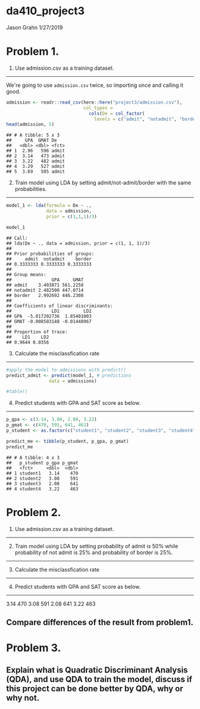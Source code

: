 da410\_project3
================
Jason Grahn
1/27/2019

Problem 1.
==========

1. Use admission.csv as a training dataset.
-------------------------------------------

We're going to use `admission.csv` twice, so importing once and calling it good.

``` r
admission <- readr::read_csv(here::here("project3/admission.csv"), 
                             col_types = 
                               cols(De = col_factor(
                                 levels = c("admit", "notadmit", "border"))))
head(admission, 5)
```

    ## # A tibble: 5 x 3
    ##     GPA  GMAT De   
    ##   <dbl> <dbl> <fct>
    ## 1  2.96   596 admit
    ## 2  3.14   473 admit
    ## 3  3.22   482 admit
    ## 4  3.29   527 admit
    ## 5  3.69   505 admit

2. Train model using LDA by setting admit/not-admit/border with the same probabilities.
---------------------------------------------------------------------------------------

``` r
model_1 <- lda(formula = De ~ ., 
               data = admission, 
               prior = c(1,1,1)/3)

model_1
```

    ## Call:
    ## lda(De ~ ., data = admission, prior = c(1, 1, 1)/3)
    ## 
    ## Prior probabilities of groups:
    ##     admit  notadmit    border 
    ## 0.3333333 0.3333333 0.3333333 
    ## 
    ## Group means:
    ##               GPA     GMAT
    ## admit    3.403871 561.2258
    ## notadmit 2.482500 447.0714
    ## border   2.992692 446.2308
    ## 
    ## Coefficients of linear discriminants:
    ##               LD1         LD2
    ## GPA  -5.017202736  1.85401003
    ## GMAT -0.008503148 -0.01448967
    ## 
    ## Proportion of trace:
    ##    LD1    LD2 
    ## 0.9644 0.0356

3. Calculate the misclassfication rate
--------------------------------------

``` r
#apply the model to admissions with predict()
predict_admit <- predict(model_1, # predictions
                data = admissions)

#table()
```

4. Predict students with GPA and SAT score as below.
----------------------------------------------------

``` r
p_gpa <- c(3.14, 3.08, 2.08, 3.22)
p_gmat <- c(470, 591, 641, 463)
p_student <- as.factor(c("student1", "student2", "student3", "student4"))

predict_me <- tibble(p_student, p_gpa, p_gmat)
predict_me
```

    ## # A tibble: 4 x 3
    ##   p_student p_gpa p_gmat
    ##   <fct>     <dbl>  <dbl>
    ## 1 student1   3.14    470
    ## 2 student2   3.08    591
    ## 3 student3   2.08    641
    ## 4 student4   3.22    463

Problem 2.
==========

1. Use admission.csv as a training dataset.
-------------------------------------------

2. Train model using LDA by setting probability of admit is 50% while probability of not admit is 25% and probability of border is 25%.
---------------------------------------------------------------------------------------------------------------------------------------

3. Calculate the misclassfication rate
--------------------------------------

4. Predict students with GPA and SAT score as below.
----------------------------------------------------

3.14 470 3.08 591 2.08 641 3.22 463

Compare differences of the result from problem1.
------------------------------------------------

Problem 3.
==========

Explain what is Quadratic Discriminant Analysis (QDA), and use QDA to train the model, discuss if this project can be done better by QDA, why or why not.
---------------------------------------------------------------------------------------------------------------------------------------------------------
